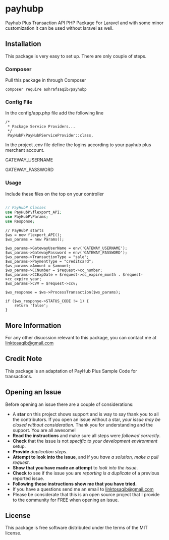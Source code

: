 # payhubp
Payhub Plus Transaction API PHP Package For Laravel and with some minor customization it can be used without laravel as well.

## Installation

This package is very easy to set up. There are only couple of steps.

### Composer

Pull this package in through Composer

`composer require ashrafsaqib/payhubp`


### Config File

In the config/app.php file add the following line 

```
/*
 * Package Service Providers...
 */
 PayHubP\PayHubPServiceProvider::class,
```
In the project .env file define the logins according to your payhub plus merchant account.

GATEWAY_USERNAME

GATEWAY_PASSWORD

### Usage 
Include these files on the top on your controller
```php

// PayHubP Classes
use PayHubP\flexport_API;
use PayHubP\Params;
use Response;

```

```
// PayHubP starts
$ws = new flexport_API();
$ws_params = new Params();

$ws_params->GatewayUserName = env('GATEWAY_USERNAME');
$ws_params->GatewayPassword = env('GATEWAY_PASSWORD');
$ws_params->TransactionType = "sale";
$ws_params->PaymentType = "creditcard";
$ws_params->Amount = $amount;
$ws_params->CCNumber = $request->cc_number;
$ws_params->CCExpDate = $request->cc_expire_month . $request->cc_expire_year;
$ws_params->CVV = $request->ccv;

$ws_response = $ws->ProcessTransaction($ws_params);

if ($ws_response->STATUS_CODE != 1) {
    return 'false';
}
```


## More Information
For any other disucssion relevant to this package, you can contact me at linktosaqib@gmail.com

## Credit Note
This package is an adaptation of PayHub Plus Sample Code for transactions.

## Opening an Issue
Before opening an issue there are a couple of considerations:
* A **star** on this project shows support and is way to say thank you to all the contributors. If you open an issue without a star, *your issue may be closed without consideration.* Thank you for understanding and the support. You are all awesome!
* **Read the instructions** and make sure all steps were *followed correctly*.
* **Check** that the issue is not *specific to your development environment* setup.
* **Provide** *duplication steps*.
* **Attempt to look into the issue**, and if you *have a solution, make a pull request*.
* **Show that you have made an attempt** to *look into the issue*.
* **Check** to see if the issue you are *reporting is a duplicate* of a previous reported issue.
* **Following these instructions show me that you have tried.**
* If you have a questions send me an email to linktosaqib@gmail.com
* Please be considerate that this is an open source project that I provide to the community for FREE when opening an issue. 

## License
This package is free software distributed under the terms of the MIT license.



